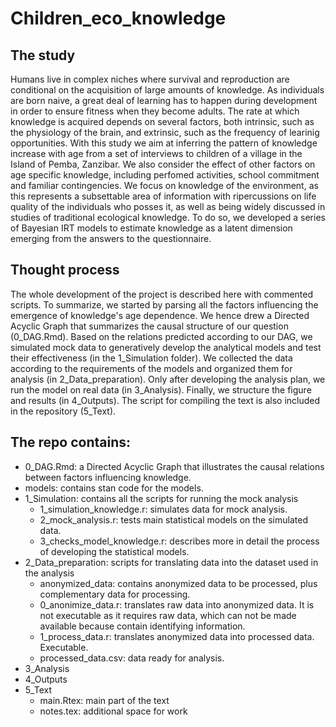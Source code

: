 # Children_eco_knowledge

## The study
Humans live in complex niches where survival and reproduction are conditional on the acquisition of large amounts of knowledge. As individuals are born naive, a great deal of learning has to happen during development in order to ensure fitness when they become adults. The rate at which knowledge is acquired depends on several factors, both intrinsic, such as the physiology of the brain, and extrinsic, such as the frequency of learinig opportunities. With this study we aim at inferring the pattern of knowledge increase with age from a set of interviews to children of a village in the Island of Pemba, Zanzibar. We also consider the effect of other factors on age specific knowledge, including perfomed activities, school commitment and familiar contingencies. We focus on knowledge of the environment, as this represents a subsettable area of information with ripercussions on life quality of the individuals who posses it, as well as being widely discussed in studies of traditional ecological knowledge. To do so, we developed a series of Bayesian IRT models to estimate knowledge as a latent dimension emerging from the answers to the questionnaire. 

## Thought process
The whole development of the project is described here with commented scripts. To summarize, we started by parsing all the factors influencing the emergence of knowledge's age dependence. We hence drew a Directed Acyclic Graph that summarizes the causal structure of our question (0\_DAG.Rmd). Based on the relations predicted according to our DAG, we simulated mock data to generatively develop the analytical models and test their effectiveness (in the 1\_Simulation folder). We collected the data according to the requirements of the models and organized them for analysis (in 2\_Data\_preparation). Only after developing the analysis plan, we run the model on real data (in 3\_Analysis). Finally, we structure the figure and results (in 4\_Outputs). The script for compiling the text is also included in the repository (5\_Text).


## The repo contains:
- 0_DAG.Rmd: a Directed Acyclic Graph that illustrates the causal relations between factors influencing knowledge. 
- models: contains stan code for the models.
- 1\_Simulation: contains all the scripts for running the mock analysis  
	- 1\_simulation\_knowledge.r: simulates data for mock analysis.
	- 2\_mock\_analysis.r: tests main statistical models on the simulated data.
	- 3\_checks\_model\_knowledge.r: describes more in detail the process of developing the statistical models.
- 2\_Data\_preparation: scripts for translating data into the dataset used in the analysis
	- anonymized_data: contains anonymized data to be processed, plus complementary data for processing.
	- 0\_anonimize\_data.r: translates raw data into anonymized data. It is not executable as it requires raw data, which can not be made available because contain identifying information.
	- 1\_process\_data.r: translates anonymized data into processed data. Executable.
	- processed_data.csv: data ready for analysis.
- 3\_Analysis
- 4\_Outputs
- 5\_Text
	- main.Rtex: main part of the text
	- notes.tex: additional space for work

